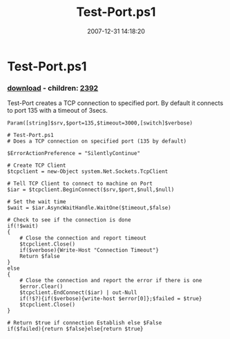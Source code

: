 ﻿---
pid:            85
poster:         BSonPosh
title:          Test-Port.ps1
date:           2007-12-31 14:18:20
format:         posh
parent:         0
parent:         0
children:       2392
---

# Test-Port.ps1

### [download](85.ps1) - children: [2392](2392.md)

Test-Port creates a TCP connection to specified port. By default it connects to port 135 with a timeout of 3secs.

```posh
Param([string]$srv,$port=135,$timeout=3000,[switch]$verbose)
 
# Test-Port.ps1
# Does a TCP connection on specified port (135 by default)
 
$ErrorActionPreference = "SilentlyContinue"
 
# Create TCP Client
$tcpclient = new-Object system.Net.Sockets.TcpClient
 
# Tell TCP Client to connect to machine on Port
$iar = $tcpclient.BeginConnect($srv,$port,$null,$null)
 
# Set the wait time
$wait = $iar.AsyncWaitHandle.WaitOne($timeout,$false)
 
# Check to see if the connection is done
if(!$wait)
{
    # Close the connection and report timeout
    $tcpclient.Close()
    if($verbose){Write-Host "Connection Timeout"}
    Return $false
}
else
{
    # Close the connection and report the error if there is one
    $error.Clear()
    $tcpclient.EndConnect($iar) | out-Null
    if(!$?){if($verbose){write-host $error[0]};$failed = $true}
    $tcpclient.Close()
}
 
# Return $true if connection Establish else $False
if($failed){return $false}else{return $true} 
```
